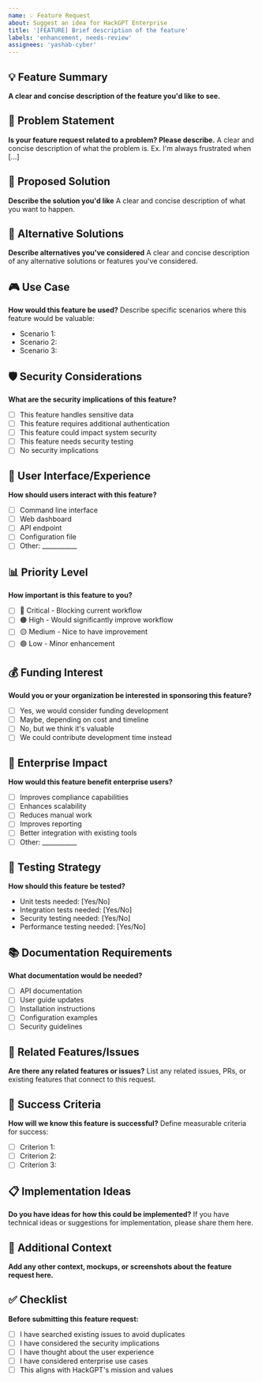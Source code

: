 ```yaml
---
name: 💡 Feature Request
about: Suggest an idea for HackGPT Enterprise
title: '[FEATURE] Brief description of the feature'
labels: 'enhancement, needs-review'
assignees: 'yashab-cyber'
---
```


## 💡 Feature Summary
**A clear and concise description of the feature you'd like to see.**

## 🎯 Problem Statement
**Is your feature request related to a problem? Please describe.**
A clear and concise description of what the problem is. Ex. I'm always frustrated when [...]

## 🚀 Proposed Solution
**Describe the solution you'd like**
A clear and concise description of what you want to happen.

## 🔄 Alternative Solutions
**Describe alternatives you've considered**
A clear and concise description of any alternative solutions or features you've considered.

## 🎮 Use Case
**How would this feature be used?**
Describe specific scenarios where this feature would be valuable:
- Scenario 1:
- Scenario 2:
- Scenario 3:

## 🛡️ Security Considerations
**What are the security implications of this feature?**
- [ ] This feature handles sensitive data
- [ ] This feature requires additional authentication
- [ ] This feature could impact system security
- [ ] This feature needs security testing
- [ ] No security implications

## 🎨 User Interface/Experience
**How should users interact with this feature?**
- [ ] Command line interface
- [ ] Web dashboard
- [ ] API endpoint
- [ ] Configuration file
- [ ] Other: ___________

## 📊 Priority Level
**How important is this feature to you?**
- [ ] 🔴 Critical - Blocking current workflow
- [ ] 🟠 High - Would significantly improve workflow
- [ ] 🟡 Medium - Nice to have improvement
- [ ] 🟢 Low - Minor enhancement

## 💰 Funding Interest
**Would you or your organization be interested in sponsoring this feature?**
- [ ] Yes, we would consider funding development
- [ ] Maybe, depending on cost and timeline
- [ ] No, but we think it's valuable
- [ ] We could contribute development time instead

## 🏢 Enterprise Impact
**How would this feature benefit enterprise users?**
- [ ] Improves compliance capabilities
- [ ] Enhances scalability
- [ ] Reduces manual work
- [ ] Improves reporting
- [ ] Better integration with existing tools
- [ ] Other: ___________

## 🧪 Testing Strategy
**How should this feature be tested?**
- Unit tests needed: [Yes/No]
- Integration tests needed: [Yes/No]
- Security testing needed: [Yes/No]
- Performance testing needed: [Yes/No]

## 📚 Documentation Requirements
**What documentation would be needed?**
- [ ] API documentation
- [ ] User guide updates
- [ ] Installation instructions
- [ ] Configuration examples
- [ ] Security guidelines

## 🔗 Related Features/Issues
**Are there any related features or issues?**
List any related issues, PRs, or existing features that connect to this request.

## 🎯 Success Criteria
**How will we know this feature is successful?**
Define measurable criteria for success:
- [ ] Criterion 1:
- [ ] Criterion 2:
- [ ] Criterion 3:

## 📋 Implementation Ideas
**Do you have ideas for how this could be implemented?**
If you have technical ideas or suggestions for implementation, please share them here.

## 💬 Additional Context
**Add any other context, mockups, or screenshots about the feature request here.**

## ✅ Checklist
**Before submitting this feature request:**
- [ ] I have searched existing issues to avoid duplicates
- [ ] I have considered the security implications
- [ ] I have thought about the user experience
- [ ] I have considered enterprise use cases
- [ ] This aligns with HackGPT's mission and values
